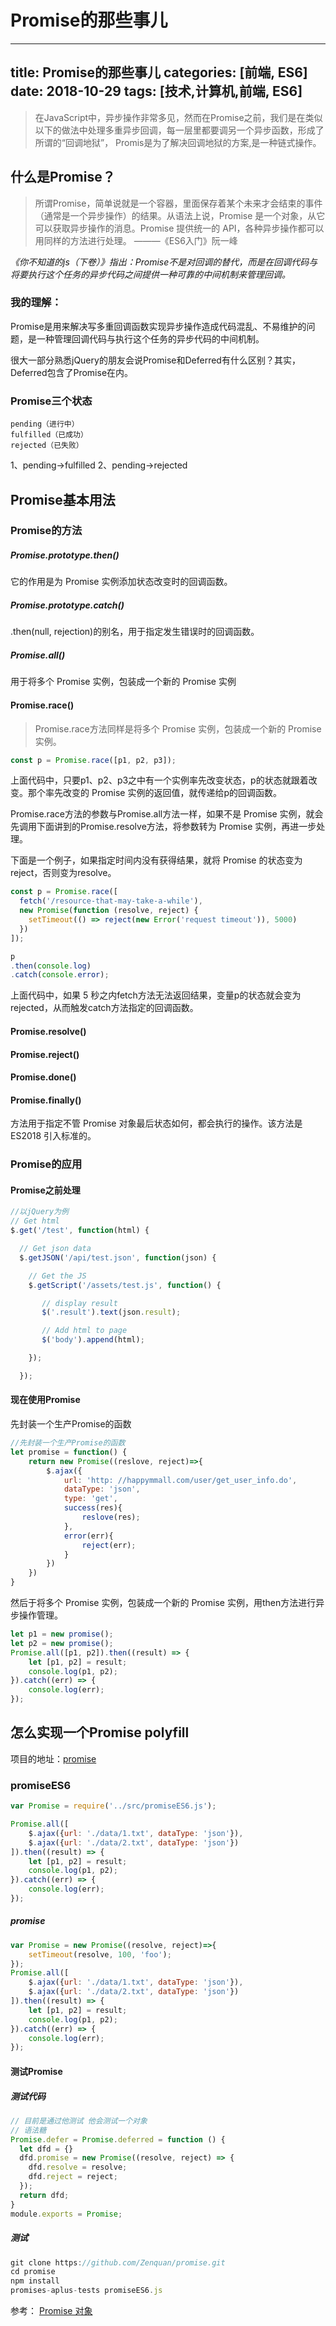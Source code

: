 # Promise的那些事儿
---
title: Promise的那些事儿
categories: [前端, ES6]
date: 2018-10-29
tags: [技术,计算机,前端, ES6]
---

>在JavaScript中，异步操作非常多见，然而在Promise之前，我们是在类似以下的做法中处理多重异步回调，每一层里都要调另一个异步函数，形成了所谓的“回调地狱”， Promis是为了解决回调地狱的方案,是一种链式操作。

## 什么是Promise？
>所谓Promise，简单说就是一个容器，里面保存着某个未来才会结束的事件（通常是一个异步操作）的结果。从语法上说，Promise 是一个对象，从它可以获取异步操作的消息。Promise 提供统一的 API，各种异步操作都可以用同样的方法进行处理。
                                                                                                                           ———《ES6入门》阮一峰

*《你不知道的js（下卷）》指出：Promise不是对回调的替代，而是在回调代码与将要执行这个任务的异步代码之间提供一种可靠的中间机制来管理回调。*

### 我的理解：
Promise是用来解决写多重回调函数实现异步操作造成代码混乱、不易维护的问题，是一种管理回调代码与执行这个任务的异步代码的中间机制。

很大一部分熟悉jQuery的朋友会说Promise和Deferred有什么区别？其实，Deferred包含了Promise在内。

### Promise三个状态

```
pending（进行中）
fulfilled（已成功）
rejected（已失败）
```

1、pending->fulfilled
2、pending->rejected

## Promise基本用法

### Promise的方法

##### Promise.prototype.then()
它的作用是为 Promise 实例添加状态改变时的回调函数。

##### Promise.prototype.catch()
.then(null, rejection)的别名，用于指定发生错误时的回调函数。

##### Promise.all()
用于将多个 Promise 实例，包装成一个新的 Promise 实例

#### Promise.race()

>Promise.race方法同样是将多个 Promise 实例，包装成一个新的 Promise 实例。
```javascript
const p = Promise.race([p1, p2, p3]);
```
上面代码中，只要p1、p2、p3之中有一个实例率先改变状态，p的状态就跟着改变。那个率先改变的 Promise 实例的返回值，就传递给p的回调函数。

Promise.race方法的参数与Promise.all方法一样，如果不是 Promise 实例，就会先调用下面讲到的Promise.resolve方法，将参数转为 Promise 实例，再进一步处理。

下面是一个例子，如果指定时间内没有获得结果，就将 Promise 的状态变为reject，否则变为resolve。
```javascript
const p = Promise.race([
  fetch('/resource-that-may-take-a-while'),
  new Promise(function (resolve, reject) {
    setTimeout(() => reject(new Error('request timeout')), 5000)
  })
]);

p
.then(console.log)
.catch(console.error);
```
上面代码中，如果 5 秒之内fetch方法无法返回结果，变量p的状态就会变为rejected，从而触发catch方法指定的回调函数。

#### Promise.resolve()
#### Promise.reject()

#### Promise.done()

#### Promise.finally()
方法用于指定不管 Promise 对象最后状态如何，都会执行的操作。该方法是 ES2018 引入标准的。

### Promise的应用

#### Promise之前处理
```javascript
//以jQuery为例
// Get html
$.get('/test', function(html) {

  // Get json data
  $.getJSON('/api/test.json', function(json) {

    // Get the JS
    $.getScript('/assets/test.js', function() {

       // display result
       $('.result').text(json.result);

       // Add html to page
       $('body').append(html);

    });

  });

```

#### 现在使用Promise

先封装一个生产Promise的函数

```javascript
//先封装一个生产Promise的函数
let promise = function() {
    return new Promise((reslove, reject)=>{
        $.ajax({
            url: 'http: //happymmall.com/user/get_user_info.do',
            dataType: 'json',
            type: 'get',
            success(res){
                reslove(res);
            },
            error(err){
                reject(err);
            }
        })
    })
}   
```

然后于将多个 Promise 实例，包装成一个新的 Promise 实例，用then方法进行异步操作管理。

```javascript
let p1 = new promise();
let p2 = new promise();
Promise.all([p1, p2]).then((result) => {
    let [p1, p2] = result;
    console.log(p1, p2);
}).catch((err) => {
    console.log(err);
});
```

## 怎么实现一个Promise polyfill

项目的地址：[promise](https://www.github.com/zenquan/promise.git)

### promiseES6

```JavaScript
var Promise = require('../src/promiseES6.js');

Promise.all([
    $.ajax({url: './data/1.txt', dataType: 'json'}),
    $.ajax({url: './data/2.txt', dataType: 'json'})
]).then((result) => {
    let [p1, p2] = result;
    console.log(p1, p2);
}).catch((err) => {
    console.log(err);
});

``` 

##### promise

```JavaScript
var Promise = new Promise((resolve, reject)=>{
    setTimeout(resolve, 100, 'foo');
});
Promise.all([
    $.ajax({url: './data/1.txt', dataType: 'json'}),
    $.ajax({url: './data/2.txt', dataType: 'json'})
]).then((result) => {
    let [p1, p2] = result;
    console.log(p1, p2);
}).catch((err) => {
    console.log(err);
});
```
#### 测试Promise

##### 测试代码

```JavaScript
// 目前是通过他测试 他会测试一个对象
// 语法糖
Promise.defer = Promise.deferred = function () {
  let dfd = {}
  dfd.promise = new Promise((resolve, reject) => {
    dfd.resolve = resolve;
    dfd.reject = reject;
  });
  return dfd;
}
module.exports = Promise;
```
##### 测试
```JavaScript
git clone https://github.com/Zenquan/promise.git
cd promise
npm install
promises-aplus-tests promiseES6.js
```

参考：
[Promise 对象](http://es6.ruanyifeng.com/#docs/promise)

